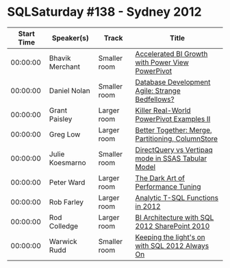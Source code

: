 # SQLSaturday #138 - Sydney 2012
Start Time|Speaker(s)|Track|Title
---|---|---|---
00:00:00|Bhavik Merchant|Smaller room|[Accelerated BI Growth with Power View  PowerPivot](10417.md)
00:00:00|Daniel Nolan|Smaller room|[Database Development  Agile: Strange Bedfellows?](12148.md)
00:00:00|Grant Paisley|Larger room|[Killer Real-World PowerPivot Examples II](14721.md)
00:00:00|Greg Low|Larger room|[Better Together: Merge, Partitioning, ColumnStore ](14823.md)
00:00:00|Julie Koesmarno|Smaller room|[DirectQuery vs Vertipaq mode in SSAS Tabular Model](16901.md)
00:00:00|Peter Ward|Larger room|[The Dark Art of Performance Tuning](22063.md)
00:00:00|Rob Farley|Larger room|[Analytic T-SQL Functions in 2012](23202.md)
00:00:00|Rod Colledge|Larger room|[ BI Architecture with SQL 2012  SharePoint 2010](23384.md)
00:00:00|Warwick Rudd|Smaller room|[Keeping the light's on with SQL 2012 Always On](27662.md)
